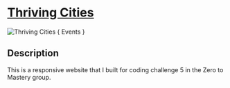 # [Thriving Cities](https://jacintodesign.github.io/thriving-cities/)

![Thriving Cities { Events }](https://raw.githubusercontent.com/JacintoDesign/thriving-cities/master/assets/img/thriving-cities-wide.jpg "Thriving Cities { Events }")

## Description

This is a responsive website that I built for coding challenge 5 in the Zero to Mastery group. 
